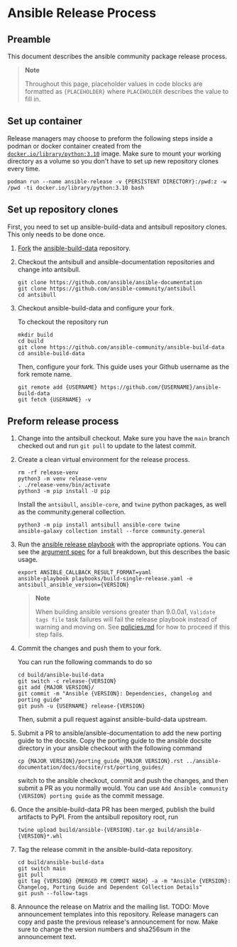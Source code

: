 # Ansible Release Process

## Preamble

This document describes the ansible community package release process.

> **Note**
>
> Throughout this page, placeholder values in code blocks are formatted as
> `{PLACEHOLDER}` where `PLACEHOLDER` describes the value to fill in.


## Set up container

Release managers may choose to preform the following steps inside a podman or
docker container created from the [`docker.io/library/python:3.10`][container]
image.
Make sure to mount your working directory as a volume so you don't have to set
up new repository clones every time.

```
podman run --name ansible-release -v {PERSISTENT DIRECTORY}:/pwd:z -w /pwd -ti docker.io/library/python:3.10 bash
```


## Set up repository clones

First, you need to set up ansible-build-data and antsibull repository clones.
This only needs to be done once.

1. [Fork][abd-fork] the [ansible-build-data] repository.
2. Checkout the antsibull and ansible-documentation repositories
   and change into antsibull.

   ```
   git clone https://github.com/ansible/ansible-documentation
   git clone https://github.com/ansible-community/antsibull
   cd antsibull
   ```
3. Checkout ansible-build-data and configure your fork.

   To checkout the repository run

   ```
   mkdir build
   cd build
   git clone https://github.com/ansible-community/ansible-build-data
   cd ansible-build-data
   ```

   Then, configure your fork.
   This guide uses your Github username as the fork remote name.

   ```
   git remote add {USERNAME} https://github.com/{USERNAME}/ansible-build-data
   git fetch {USERNAME} -v
   ```

## Preform release process

1. Change into the antsibull checkout.
   Make sure you have the `main` branch checked out
   and run `git pull` to update to the latest commit.

2. Create a clean virtual environment for the release process.

   ```
   rm -rf release-venv
   python3 -m venv release-venv
   . ./release-venv/bin/activate
   python3 -m pip install -U pip
   ```

   Install the `antsibull`, `ansible-core`, and `twine` python packages,
   as well as the community.general collection.

   ```
   python3 -m pip install antsibull ansible-core twine
   ansible-galaxy collection install --force community.general
   ```

3. Run the [ansible release playbook][release-playbook]
   with the appropriate options.
   You can see the [argument spec][release-playbook-args]
   for a full breakdown, but this describes the basic usage.

   ```
   export ANSIBLE_CALLBACK_RESULT_FORMAT=yaml
   ansible-playbook playbooks/build-single-release.yaml -e antsibull_ansible_version={VERSION}
   ```

   > **Note**
   >
   > When building ansible versions greater than 9.0.0a1,
   > `Validate tags file` task failures will fail the release playbook instead
   > of warning and moving on.
   > See [policies.md][tagging-enforcement] for how to proceed if this step fails.

4. Commit the changes and push them to your fork.

   You can run the following commands to do so

   ```
   cd build/ansible-build-data
   git switch -c release-{VERSION}
   git add {MAJOR VERSION}/
   git commit -m "Ansible {VERSION}: Dependencies, changelog and porting guide"
   git push -u {USERNAME} release-{VERSION}
   ```

   Then, submit a pull request against ansible-build-data upstream.

5. Submit a PR to ansible/ansible-documentation to add the new porting guide to the docsite.
   Copy the porting guide to the ansible docsite directory
   in your ansible checkout with the following command

   ```
   cp {MAJOR VERSION}/porting_guide_{MAJOR VERSION}.rst ../ansible-documentation/docs/docsite/rst/porting_guides/
   ```

   switch to the ansible checkout,
   commit and push the changes,
   and then submit a PR as you normally would.
   You can use `Add Ansible community {VERSION} porting guide` as the commit message.

6. Once the ansible-build-data PR has been merged,
   publish the build artifacts to PyPI.
   From the antsibull repository root, run

   ```
   twine upload build/ansible-{VERSION}.tar.gz build/ansible-{VERSION}*.whl
   ```

7. Tag the release commit in the ansible-build-data repository.

   ```
   cd build/ansible-build-data
   git switch main
   git pull
   git tag {VERSION} {MERGED PR COMMIT HASH} -a -m "Ansible {VERSION}: Changelog, Porting Guide and Dependent Collection Details"
   git push --follow-tags
   ```

8. Announce the release on Matrix and the mailing list.
   TODO: Move announcement templates into this repository.
   Release managers can copy and paste the previous release's announcement for
   now.
   Make sure to change the version numbers and sha256sum in the announcement
   text.

[container]: https://hub.docker.com/_/python
[abd-fork]: https://github.com/ansible-community/ansible-build-data/fork
[ansible-build-data]: https://github.com/ansible-community/ansible-build-data
[release-playbook]: https://github.com/ansible-community/antsibull/blob/main/playbooks/build-single-release.yaml
[release-playbook-args]: https://github.com/ansible-community/antsibull/blob/main/roles/build-release/meta/argument_specs.yml
[tagging-enforcement]: https://github.com/gotmax23/ansible-build-data/blob/docs/docs/policies.md#enforcement
